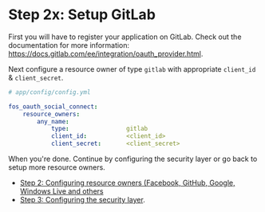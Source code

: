 Step 2x: Setup GitLab
=====================
First you will have to register your application on GitLab. Check out the
documentation for more information: https://docs.gitlab.com/ee/integration/oauth_provider.html.

Next configure a resource owner of type `gitlab` with appropriate
`client_id` & `client_secret`.

```yaml
# app/config/config.yml

fos_oauth_social_connect:
    resource_owners:
        any_name:
            type:                gitlab
            client_id:           <client_id>
            client_secret:       <client_secret>
```

When you're done. Continue by configuring the security layer or go back to
setup more resource owners.

- [Step 2: Configuring resource owners (Facebook, GitHub, Google, Windows Live and others](../2-configuring_resource_owners.md)
- [Step 3: Configuring the security layer](../3-configuring_the_security_layer.md).
